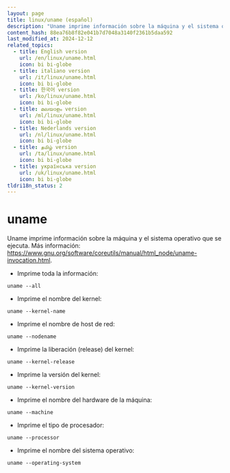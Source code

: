 ```yaml
---
layout: page
title: linux/uname (español)
description: "Uname imprime información sobre la máquina y el sistema operativo que se ejecuta."
content_hash: 88ea76b8f82e041b7d7048a3140f2361b5daa592
last_modified_at: 2024-12-12
related_topics:
  - title: English version
    url: /en/linux/uname.html
    icon: bi bi-globe
  - title: italiano version
    url: /it/linux/uname.html
    icon: bi bi-globe
  - title: 한국어 version
    url: /ko/linux/uname.html
    icon: bi bi-globe
  - title: മലയാളം version
    url: /ml/linux/uname.html
    icon: bi bi-globe
  - title: Nederlands version
    url: /nl/linux/uname.html
    icon: bi bi-globe
  - title: தமிழ் version
    url: /ta/linux/uname.html
    icon: bi bi-globe
  - title: українська version
    url: /uk/linux/uname.html
    icon: bi bi-globe
tldri18n_status: 2
---
```

# uname

Uname imprime información sobre la máquina y el sistema operativo que se ejecuta.
Más información: <https://www.gnu.org/software/coreutils/manual/html_node/uname-invocation.html>.

- Imprime toda la información:

`uname --all`

- Imprime el nombre del kernel:

`uname --kernel-name`

- Imprime el nombre de host de red:

`uname --nodename`

- Imprime la liberación (release) del kernel:

`uname --kernel-release`

- Imprime la versión del kernel:

`uname --kernel-version`

- Imprime el nombre del hardware de la máquina:

`uname --machine`

- Imprime el tipo de procesador:

`uname --processor`

- Imprime el nombre del sistema operativo:

`uname --operating-system`
